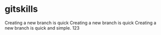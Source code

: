 # gitskills
Creating a new branch is quick
Creating a new branch is quick
Creating a new branch is quick and simple.
123
